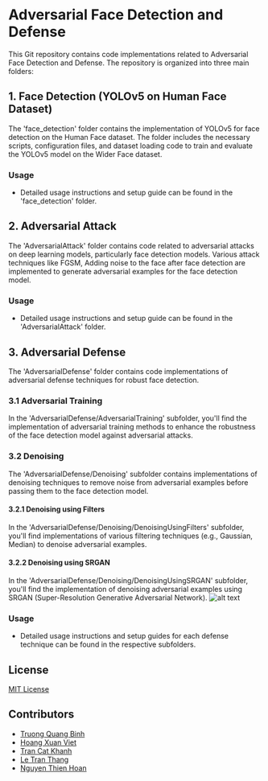 # Adversarial Face Detection and Defense

This Git repository contains code implementations related to Adversarial Face Detection and Defense. The repository is organized into three main folders:

## 1. Face Detection (YOLOv5 on Human Face Dataset)

The 'face_detection' folder contains the implementation of YOLOv5 for face detection on the Human Face dataset. The folder includes the necessary scripts, configuration files, and dataset loading code to train and evaluate the YOLOv5 model on the Wider Face dataset.

### Usage
- Detailed usage instructions and setup guide can be found in the 'face_detection' folder.

## 2. Adversarial Attack

The 'AdversarialAttack' folder contains code related to adversarial attacks on deep learning models, particularly face detection models. Various attack techniques like FGSM,  Adding noise to the face after face detection are implemented to generate adversarial examples for the face detection model.

### Usage
- Detailed usage instructions and setup guide can be found in the 'AdversarialAttack' folder.

## 3. Adversarial Defense

The 'AdversarialDefense' folder contains code implementations of adversarial defense techniques for robust face detection.

### 3.1 Adversarial Training

In the 'AdversarialDefense/AdversarialTraining' subfolder, you'll find the implementation of adversarial training methods to enhance the robustness of the face detection model against adversarial attacks.

### 3.2 Denoising

The 'AdversarialDefense/Denoising' subfolder contains implementations of denoising techniques to remove noise from adversarial examples before passing them to the face detection model.

#### 3.2.1 Denoising using Filters

In the 'AdversarialDefense/Denoising/DenoisingUsingFilters' subfolder, you'll find implementations of various filtering techniques (e.g., Gaussian, Median) to denoise adversarial examples.

#### 3.2.2 Denoising using SRGAN

In the 'AdversarialDefense/Denoising/DenoisingUsingSRGAN' subfolder, you'll find the implementation of denoising adversarial examples using SRGAN (Super-Resolution Generative Adversarial Network).
![alt text](https://github.com/quangbinh113/CV20222_Adversarial_Attack/blob/main/AdversarialDefense/models/visualize.png?raw=true)

### Usage
- Detailed usage instructions and setup guides for each defense technique can be found in the respective subfolders.

## License

[MIT License](LICENSE)

## Contributors

- [Truong Quang Binh](https://github.com/quangbinh113)
- [Hoang Xuan Viet](https://github.com/collaborator1)
- [Tran Cat Khanh](https://github.com/collaborator2)
- [Le Tran Thang](https://github.com/thang662)
- [Nguyen Thien Hoan](https://github.com/collaborator2)

